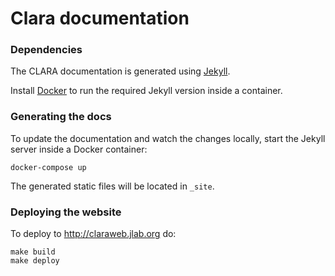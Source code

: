 # Clara documentation

### Dependencies

The CLARA documentation is generated using [Jekyll](http://jekyllrb.com/).

Install [Docker](https://docs.docker.com/engine/installation/) to run
the required Jekyll version inside a container.

### Generating the docs

To update the documentation and watch the changes locally, start the Jekyll
server inside a Docker container:

    docker-compose up

The generated static files will be located in `_site`.

### Deploying the website

To deploy to <http://claraweb.jlab.org> do:

    make build
    make deploy

